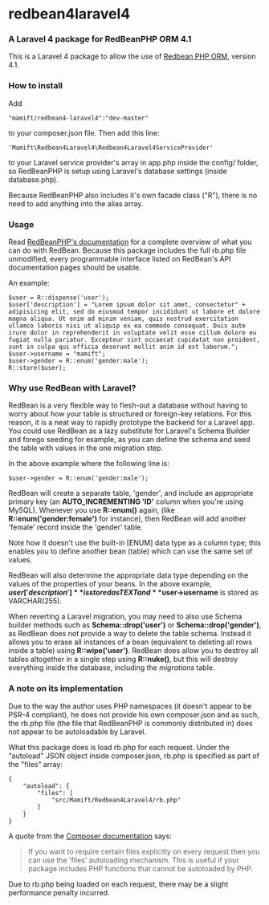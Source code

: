# redbean4laravel4
### A Laravel 4 package for RedBeanPHP ORM 4.1

This is a Laravel 4 package to allow the use of [Redbean PHP ORM](http://redbeanphp.com), version 4.1.

### How to install

Add 
	
	"mamift/redbean4-laravel4":"dev-master" 
	
to your composer.json file. Then add this line:

	'Mamift\Redbean4Laravel4\Redbean4Laravel4ServiceProvider'

to your Laravel service provider's array in app.php inside the config/ folder, so RedBeanPHP is setup using Laravel's database settings (inside database.php).

Because RedBeanPHP also includes it's own facade class ("R"), there is no need to add anything into the alias array.

### Usage

Read [RedBeanPHP's documentation](http://redbeanphp.com/crud) for a complete overview of what you can do with RedBean. Because this package includes the full rb.php file unmodified, every programmable interface listed on RedBean's API documentation pages should be usable.

An example:

	$user = R::dispense('user');
	$user['description'] = "Lorem ipsum dolor sit amet, consectetur" + adipisicing elit, sed do eiusmod tempor incididunt ut labore et dolore magna aliqua. Ut enim ad minim veniam, quis nostrud exercitation ullamco laboris nisi ut aliquip ex ea commodo consequat. Duis aute irure dolor in reprehenderit in voluptate velit esse cillum dolore eu fugiat nulla pariatur. Excepteur sint occaecat cupidatat non proident, sunt in culpa qui officia deserunt mollit anim id est laborum.";
	$user->username = "mamift";
	$user->gender = R::enum('gender:male');
	R::store($user);

### Why use RedBean with Laravel?

RedBean is a very flexible way to flesh-out a database without having to worry about how your table is structured or foreign-key relations. For this reason, it is a neat way to rapidly prototype the backend for a Laravel app. You could use RedBean as a lazy substitute for Laravel's Schema Builder and forego seeding for example, as you can define the schema and seed the table with values in the one migration step.

In the above example where the following line is:

	$user->gender = R::enum('gender:male');

RedBean will create a separate table, 'gender', and include an appropriate primary key (an **AUTO_INCREMENTING 'ID'** column when you're using MySQL). Whenever you use **R::enum()** again, (like **R::enum('gender:female')** for instance), then RedBean will add another 'female' record inside the 'gender' table. 

Note how it doesn't use the built-in [ENUM] data type as a column type; this enables you to define another bean (table) which can use the same set of values.

RedBean will also determine the appropriate data type depending on the values of the properties of your beans. In the above example, **$user['description']** is stored as TEXT and **$user->username** is stored as VARCHAR(255).

When reverting a Laravel migration, you may need to also use Schema builder methods such as **Schema::drop('user')** or **Schema::drop('gender')**, as RedBean does not provide a way to delete the table schema. Instead it allows you to erase all instances of a bean (equivalent to deleting all rows inside a table) using **R::wipe('user')**. RedBean does allow you to destroy all tables altogether in a single step using **R::nuke()**, but this will destroy everything inside the database, including the *migrations* table.

### A note on its implementation

Due to the way the author uses PHP namespaces (it doesn't appear to be PSR-4 compliant), he does not provide his own composer.json and as such, the rb.php file (the file that RedBeanPHP is commonly distributed in) does not appear to be autoloadable by Laravel.

What this package does is load rb.php for each request. Under the "autoload" JSON object inside composer.json, rb.php is specified as part of the "files" array:

	{
	    "autoload": {
    	    "files": [
    	        "src/Mamift/Redbean4Laravel4/rb.php"
    	    ]
    	}
	}
	
A quote from the [Composer documentation](https://getcomposer.org/doc/04-schema.md#files) says:
>If you want to require certain files explicitly on every request then you can use the 'files' autoloading mechanism. This is useful if your package includes PHP functions that cannot be autoloaded by PHP.

Due to rb.php being loaded on each request, there may be a slight performance penalty incurred.